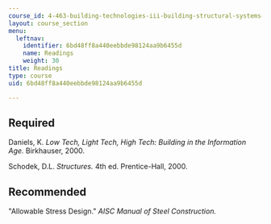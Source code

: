```yaml
---
course_id: 4-463-building-technologies-iii-building-structural-systems-ii-fall-2002
layout: course_section
menu:
  leftnav:
    identifier: 6bd48ff8a440eebbde98124aa9b6455d
    name: Readings
    weight: 30
title: Readings
type: course
uid: 6bd48ff8a440eebbde98124aa9b6455d

---
```


Required
--------

Daniels, K. _Low Tech, Light Tech, High Tech: Building in the Information Age._ Birkhauser, 2000.

Schodek, D.L. _Structures._ 4th ed. Prentice-Hall, 2000.

Recommended
-----------

"Allowable Stress Design." _AISC Manual of Steel Construction._